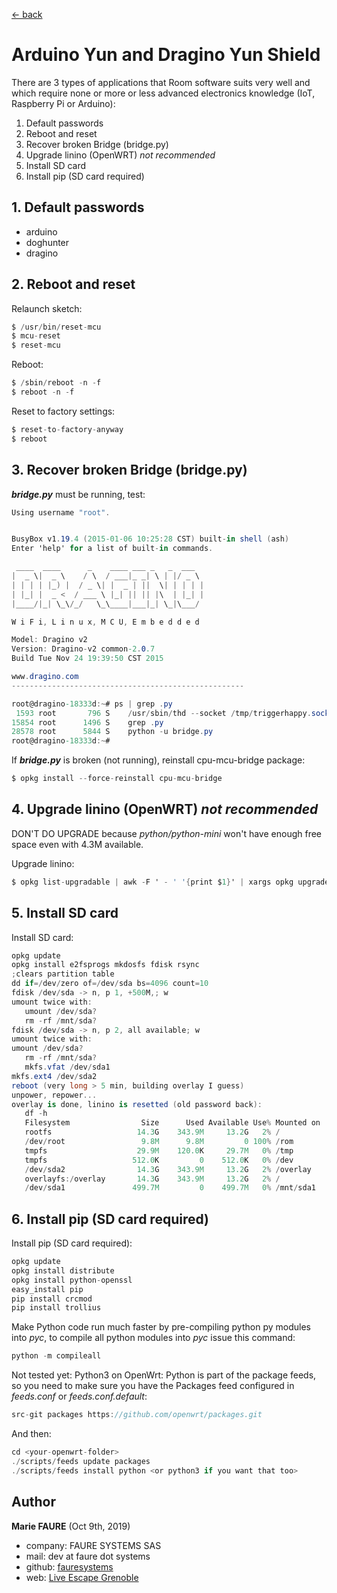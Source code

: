﻿[<- back](README.md)

# Arduino Yun and Dragino Yun Shield
There are 3 types of applications that Room software suits very well and which require none or more or less advanced electronics knowledge (IoT, Raspberry Pi or Arduino):
1. Default passwords
2. Reboot and reset
3. Recover broken Bridge (bridge.py)
4. Upgrade linino (OpenWRT) *not recommended*
5. Install SD card
6. Install pip (SD card required)

## 1. Default passwords
* arduino
* doghunter
* dragino


## 2. Reboot and reset
Relaunch sketch:
```csharp
$ /usr/bin/reset-mcu
$ mcu-reset
$ reset-mcu
```
Reboot:
```csharp
$ /sbin/reboot -n -f
$ reboot -n -f
```
Reset to factory settings:
```csharp
$ reset-to-factory-anyway
$ reboot
```

## 3. Recover broken Bridge (bridge.py)
***bridge.py*** must be running, test:
```csharp
Using username "root".


BusyBox v1.19.4 (2015-01-06 10:25:28 CST) built-in shell (ash)
Enter 'help' for a list of built-in commands.

 ____  ____      _    ____ ___ _   _  ___
|  _ \|  _ \    / \  / ___|_ _| \ | |/ _ \
| | | | |_) |  / _ \| |  _ | ||  \| | | | |
| |_| |  _ <  / ___ \ |_| || || |\  | |_| |
|____/|_| \_\/_/   \_\____|___|_| \_|\___/

W i F i, L i n u x, M C U, E m b e d d e d

Model: Dragino v2
Version: Dragino-v2 common-2.0.7
Build Tue Nov 24 19:39:50 CST 2015

www.dragino.com
----------------------------------------------------

root@dragino-18333d:~# ps | grep .py
 1593 root       796 S    /usr/sbin/thd --socket /tmp/triggerhappy.socket --tr
15854 root      1496 S    grep .py
28578 root      5844 S    python -u bridge.py
root@dragino-18333d:~#
```

If ***bridge.py*** is broken (not running), reinstall cpu-mcu-bridge package:
```csharp
$ opkg install --force-reinstall cpu-mcu-bridge
```

## 4. Upgrade linino (OpenWRT) *not recommended*
DON'T DO UPGRADE because *python/python-mini* won't have enough free space even with 4.3M available.

Upgrade linino:
```csharp
$ opkg list-upgradable | awk -F ' - ' '{print $1}' | xargs opkg upgrade
```

## 5. Install SD card
Install SD card:
```csharp
opkg update
opkg install e2fsprogs mkdosfs fdisk rsync
;clears partition table
dd if=/dev/zero of=/dev/sda bs=4096 count=10
fdisk /dev/sda -> n, p 1, +500M,; w
umount twice with:
   umount /dev/sda?
   rm -rf /mnt/sda?
fdisk /dev/sda -> n, p 2, all available; w
umount twice with:
umount /dev/sda?
   rm -rf /mnt/sda?
   mkfs.vfat /dev/sda1
mkfs.ext4 /dev/sda2
reboot (very long > 5 min, building overlay I guess)
unpower, repower...
overlay is done, linino is resetted (old password back):
   df -h
   Filesystem                Size      Used Available Use% Mounted on
   rootfs                   14.3G    343.9M     13.2G   2% /
   /dev/root                 9.8M      9.8M         0 100% /rom
   tmpfs                    29.9M    120.0K     29.7M   0% /tmp
   tmpfs                   512.0K         0    512.0K   0% /dev
   /dev/sda2                14.3G    343.9M     13.2G   2% /overlay
   overlayfs:/overlay       14.3G    343.9M     13.2G   2% /
   /dev/sda1               499.7M         0    499.7M   0% /mnt/sda1
```

## 6. Install pip (SD card required)
Install pip (SD card required):
```csharp
opkg update  
opkg install distribute  
opkg install python-openssl  
easy_install pip
pip install crcmod
pip install trollius
```

Make Python code run much faster by pre-compiling python py modules into *pyc*, 
to compile all python modules into *pyc* issue this command:
```csharp
python -m compileall
```

Not tested yet:
Python3 on OpenWrt: Python is part of the package feeds, so you need to make sure you have 
the Packages feed configured in *feeds.conf* or *feeds.conf.default*:
```csharp
src-git packages https://github.com/openwrt/packages.git
```

And then:
```csharp
cd <your-openwrt-folder>
./scripts/feeds update packages 
./scripts/feeds install python <or python3 if you want that too>
```


## Author

**Marie FAURE** (Oct 9th, 2019)
* company: FAURE SYSTEMS SAS
* mail: dev at faure dot systems
* github: <a href="https://github.com/fauresystems?tab=repositories" target="_blank">fauresystems</a>
* web: <a href="https://www.live-escape.net/" target="_blank">Live Escape Grenoble</a>